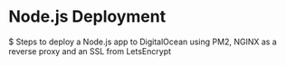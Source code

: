 # Node.js Deployment
$ Steps to deploy a Node.js app to DigitalOcean using PM2, NGINX as a reverse proxy and an SSL from LetsEncrypt
